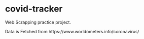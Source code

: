 # covid-tracker
 <p>Web Scrapping practice project.</p>
 <p>Data is Fetched from https://www.worldometers.info/coronavirus/</p>
